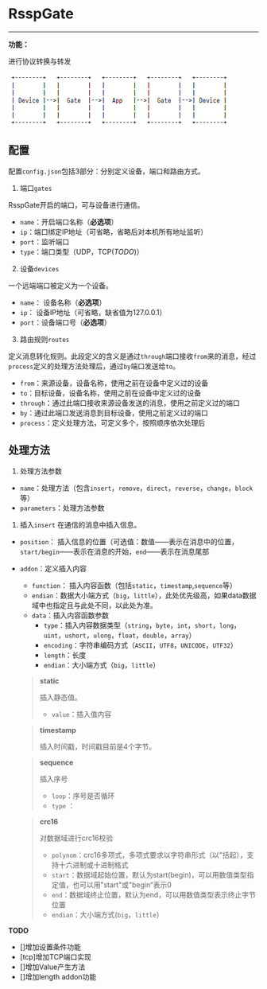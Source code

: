 ﻿# RsspGate
---------------------------------------------
**功能：**

进行协议转换与转发

![AltText](./documents/flowchart.png)

## **配置**

配置`config.json`包括3部分：分别定义设备，端口和路由方式。

1. 端口`gates`

  RsspGate开启的端口，可与设备进行通信。
  * `name`：开启端口名称（**必选项**）
  * `ip`：端口绑定IP地址（可省略，省略后对本机所有地址监听）
  * `port`：监听端口
  * `type`：端口类型（UDP，TCP(*TODO*)）

2. 设备`devices`

  一个远端端口被定义为一个设备。
  * `name`： 设备名称（**必选项**）
  * `ip`： 设备IP地址（可省略，缺省值为127.0.0.1）
  * `port`：设备端口号（**必选项**）

3. 路由规则`routes`

  定义消息转化规则。此段定义的含义是通过`through`端口接收`from`来的消息，经过`process`定义的处理方法处理后，通过`by`端口发送给`to`。
  * `from`：来源设备，设备名称，使用之前在设备中定义过的设备
  * `to`：目标设备，设备名称，使用之前在设备中定义过的设备
  * `through`：通过此端口接收来源设备发送的消息，使用之前定义过的端口
  * `by`：通过此端口发送消息到目标设备，使用之前定义过的端口
  * `process`：定义处理方法，可定义多个，按照顺序依次处理后

## 处理方法

1. 处理方法参数
  * `name`：处理方法（包含`insert`，`remove`，`direct`，`reverse`，`change`，`block`等）
  * `parameters`：处理方法参数

1. 插入`insert`
  在通信的消息中插入信息。
  * `position`： 插入信息的位置（可选值：数值——表示在消息中的位置，`start/begin`——表示在消息的开始，`end`——表示在消息尾部
  * `addon`：定义插入内容
    * `function`： 插入内容函数（包括`static`，`timestamp`,`sequence`等）
    * `endian`：数据大小端方式（`big`，`little`），此处优先级高，如果data数据域中也指定且与此处不同，以此处为准。
    * `data`：插入内容函数参数
        * `type`：插入内容数据类型（`string`，`byte`，`int`，`short`，`long`，`uint`，`ushort`，`ulong`，`float`，`double`，`array`）
        * `encoding`：字符串编码方式（`ASCII`，`UTF8`，`UNICODE`，`UTF32`）
        * `length`：长度
        * `endian`：大小端方式（`big`，`little`）
      
    > **static**
    >
    > 插入静态值。
    > * `value`：插入值内容

    > **timestamp**
    > 
    > 插入时间戳，时间戳目前是4个字节。

    > **sequence**
    >  
    > 插入序号
    > * `loop`：序号是否循环
    > * `type` ：

    > **crc16**
    >
    > 对数据域进行crc16校验
    > * `polynom`：crc16多项式，多项式要求以字符串形式（以"括起），支持十六进制或十进制格式
    > * `start`：数据域起始位置，默认为start(begin)，可以用数值类型指定值，也可以用"start"或"begin“表示0
    > * `end`：数据域终止位置，默认为end，可以用数值类型表示终止字节位置
    > * `endian`：大小端方式(`big`，`little`）



























































**TODO**
* []增加设置条件功能
* [tcp]增加TCP端口实现
* []增加Value产生方法
* []增加length addon功能
